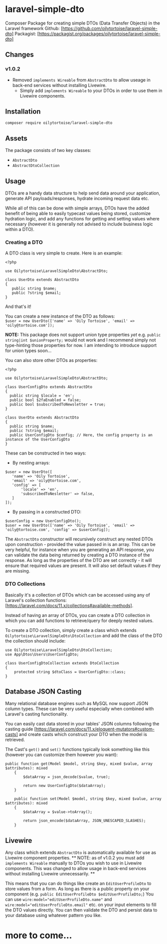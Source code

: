 # laravel-simple-dto
Composer Package for creating simple DTOs (Data Transfer Objects) in the Laravel framework
Github: [https://github.com/oilytortoise/laravel-simple-dto]
Packagist: [https://packagist.org/packages/oilytortoise/laravel-simple-dto]
  
## Changes
### v1.0.2
- Removed `implements Wireable` from `AbstractDto` to allow useage in back-end services without installing Livewire.
    - Simply add `implements Wireable` to your DTOs in order to use them in Livewire components.

## Installation
`composer require oilytortoise/laravel-simple-dto`
  
  

## Assets
The package consists of two key classes:
 - `AbstractDto`
 - `AbstractDtoCollection`
  
  
 ## Usage
 DTOs are a handy data structure to help send data around your application, generate API payloads/responses, hydrate incoming request data etc.

 While all of this can be done with simple arrays, DTOs have the added benefit of being able to easily typecast values being stored, customize hydration logic, and add any functions for getting and setting values where necessary (however it is generally not advised to include business logic within a DTO).
  
  

### Creating a DTO
 A DTO class is very simple to create. Here is an example:

 ```
<?php

use Oilytortoise\LaravelSimpleDto\AbstractDto;

class UserDto extends AbstractDto
{
    public string $name;
    public ?string $email;
}
 ```

 And that's it!

 You can create a new instance of the DTO as follows:  
 `$user = new UserDto(['name' => 'Oily Tortoise', 'email' => 'oily@tortoise.com']);`

 **NOTE:** This package does not support union type properties *yet* e.g. `public string|int $unionProperty;` would not work and I recommend simply not type-hinting those properties for now. I am intending to introduce support for union types soon...

 You can also store other DTOs as properties:
  ```
<?php

use Oilytortoise\LaravelSimpleDto\AbstractDto;

class UserConfigDto extends AbstractDto
{
    public string $locale = 'en';
    public bool $2faEnabled = false;
    public bool $subscribedToNewsletter = true;
}

class UserDto extends AbstractDto
{
    public string $name;
    public ?string $email;
    public UserConfigDto $config; // Here, the config property is an instance of the UserConfigDto
}
 ```

 These can be constructed in two ways:
 - By nesting arrays:
 ```
 $user = new UserDto([
    'name' => 'Oily Tortoise',
    'email' => 'oily@tortoise.com',
    'config' => [
        'locale' => 'en',
        'subscribedToNesletter' => false,
    ]
 ]);
 ```

 - By passing in a constructed DTO:
 ```
 $userConfig = new UserConfigDto();
 $user = new UserDto(['name' => 'Oily Tortoise', 'email' => 'oily@tortoise.com', 'config' => $userConfig]);
 ```

 The `AbstractDto` constructor will recursively construct any nested DTOs upon construction - provided the value passed in is an array.
 This can be very helpful, for instance when you are generating an API response, you can validate the data being returned by creating a DTO instance of the response. As long as the properties of the DTO are set correctly - it will ensure that required values are present. It will also set default values if they are missing.
  

 ### DTO Collections
 Basically it's a collection of DTOs which can be accessed using any of Laravel's collection functions: [https://laravel.com/docs/11.x/collections#available-methods].

Instead of having an array of DTOs, you can create a DTO collection in which you can add functions to retrieve/query for deeply nested values.

To create a DTO collection, simply create a class which extends `Oilytortoise\LaravelSimpleDto\DtoCollection` and add the class of the DTO the collection should include:
  
```
use Oilytortoise\LaravelSimpleDto\DtoCollection;
use App\Dtos\Users\UserConfigDto;

class UserConfigDtoCollection extends DtoCollection
{
    protected string $dtoClass = UserConfigDto::class;
}
```
  
  

## Database JSON Casting
Many relational database engines such as MySQL now support JSON column types. These can be very useful especially when combined with Laravel's casting functionality.

You can easily cast data stored in your tables' JSON columns following the casting guide [https://laravel.com/docs/11.x/eloquent-mutators#custom-casts] and create casts which construct your DTO when the model is retrieved.

The Cast's `get()` and `set()` functions typically look something like this (however you can customize them however you want):
```
public function get(Model $model, string $key, mixed $value, array $attributes): mixed
    {
        $dataArray = json_decode($value, true);

        return new UserConfigDto($dataArray);
    }

    public function set(Model $model, string $key, mixed $value, array $attributes): mixed
    {
        $dataArray = $value->toArray();

        return json_encode($dataArray, JSON_UNESCAPED_SLASHES);
    }
```
  
  

 ## Livewire
 Any class which extends `AbstractDto` is automatically available for use as Livewire component properties.
 ** NOTE: as of v1.0.2 you must add `implements Wireable` manually to DTOs you wish to use in Livewire components. This was changed to allow usage in back-end services without installing Livewire unnecessarily. **

 This means that you can do things like create an `EditUserProfileDto` to store values from a form. As long as there is a public property on your component (e.g. `public EditUserProfileDto $editUserProfileDto;`) You can use `wire:model="editUserProfileDto.name"` and `wire:model="editUserProfileDto.email"` etc. on your input elements to fill the DTO values directly. You can then validate the DTO and persist data to your database using whatever pattern you like.
  
  

 # more to come...